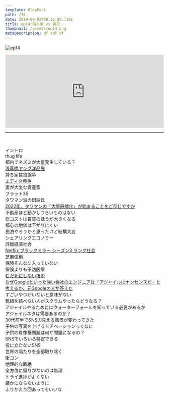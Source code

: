 ```yaml
---  
template: BlogPost  
path: /14
date: 2019-09-02T06:15:50.738Z  
title: ep14:持ち家 vs 賃貸
thumbnail: /assets/ep14.png
metaDescription: df sdf df  
---  
```

![ep14](/assets/ep14.png)  
<iframe src="https://open.spotify.com/embed/episode/21rDrj8y0J2H8XQa89IlbD" width="100%" height="232" frameBorder="0" allowfullscreen="" allow="autoplay; clipboard-write; encrypted-media; fullscreen; picture-in-picture"></iframe>

***


</br>

<p>イントロ<br>thug life <br>都内でネズミが大量発生している？<br><a rel="noreferrer noopener" aria-label=" 浅草橋ヤング洋品展 (新しいタブで開く)" href="https://www.instagram.com/p/B0s9kzLF8Eh/?utm_source=ig_embed" target="_blank">浅草橋ヤング洋品展</a><br>持ち家賃貸論争<br><a rel="noreferrer noopener" aria-label="エディタ戦争 (新しいタブで開く)" href="https://ja.wikipedia.org/wiki/%E3%82%A8%E3%83%87%E3%82%A3%E3%82%BF%E6%88%A6%E4%BA%89" target="_blank">エディタ戦争</a><br>妻が大変な資産家<br> フラット35<br>タワマン派の田端氏<br><a rel="noreferrer noopener" aria-label="2022年、タワマンの「大量廃墟化」が始まることをご存じですか (新しいタブで開く)" href="https://gendai.ismedia.jp/articles/-/56992" target="_blank">2022年、タワマンの「大量廃墟化」が始まることをご存じですか</a><br>不動産ほど動かしづらいものはない<br>総コストは賃貸のほうが大きくなる<br>都心の地価は下がりにくい<br>民泊やろうかと思ったけど結構大変<br>シェアリングエコノミー<br>評価経済社会<br><a rel="noreferrer noopener" aria-label="Netflix ブラックミラー シーズン3 ランク社会 (新しいタブで開く)" href="https://www.netflix.com/title/70264888" target="_blank">Netflix ブラックミラー シーズン3 ランク社会</a><br><a rel="noreferrer noopener" aria-label="芝麻信用 (新しいタブで開く)" href="https://ja.wikipedia.org/wiki/%E8%8A%9D%E9%BA%BB%E4%BF%A1%E7%94%A8" target="_blank">芝麻信用</a><br>保険そんなに入っていない<br>保険よりも予防医療<br><a rel="noreferrer noopener" aria-label="むだ死にしない技術 (新しいタブで開く)" href="https://amzn.to/32tf9ib" target="_blank">むだ死にしない技術</a><br><a href="https://www.quora.com/Why-do-some-developers-at-strong-companies-like-Google-consider-Agile-development-to-be-nonsense" target="_blank" rel="noreferrer noopener" aria-label="なぜGoogleといった強い会社のエンジニアは「アジャイルはナンセンスだ」と考えるか、元Googleの人が答えた (新しいタブで開く)">なぜGoogleといった強い会社のエンジニアは「アジャイルはナンセンスだ」と考えるか、元Googleの人が答えた</a><br>すごいやつがいないと意味がない<br>靴紐を結べない人がスクラムやったらどうなる？<br>アジャイルやるためにはウォーターフォールを知っている必要があるか<br>アジャイルネタは需要あるのか？<br>30代前半でSNSの見える風景が変わってきた<br>子供の写真を上げるモチベーションってなに<br>子供の肖像権問題は何が問題になるの？<br>SNSでいろいろ特定できる<br>役に立たないSNS<br>世界の隔たりを全部取り除く<br>街コン<br>地理的な断絶<br>全方位に偏りがないのは無理<br>トライ進捗がよくない<br>厳かにならないように<br>ふりかえり回あってもいいな</p>